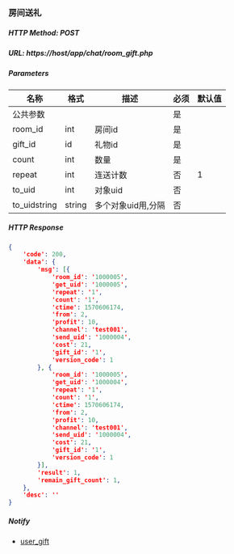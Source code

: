 ### 房间送礼

##### HTTP Method: POST
##### URL: https://host/app/chat/room_gift.php


#####  Parameters
名称|格式|描述|必须|默认值
---|---|---|---|---
公共参数|||是|
room_id|int|房间id|是|
gift_id|id|礼物id|是|
count|int|数量|是|
repeat|int|连送计数|否|1
to_uid|int|对象uid|否|
to_uidstring|string|多个对象uid用,分隔|否|

##### HTTP Response
```json
{
	'code': 200,
	'data': {
		'msg': [{
			'room_id': '1000005',
			'get_uid': '1000005',
			'repeat': '1',
			'count': '1',
			'ctime': 1570606174,
			'from': 2,
			'profit': 10,
			'channel': 'test001',
			'send_uid': '1000004',
			'cost': 21,
			'gift_id': '1',
			'version_code': 1
		}, {
			'room_id': '1000005',
			'get_uid': '1000004',
			'repeat': '1',
			'count': '1',
			'ctime': 1570606174,
			'from': 2,
			'profit': 10,
			'channel': 'test001',
			'send_uid': '1000004',
			'cost': 21,
			'gift_id': '1',
			'version_code': 1
		}],
		'result': 1,
		'remain_gift_count': 1,
	},
	'desc': ''
}
```

##### Notify
* [user_gift](room.md)
